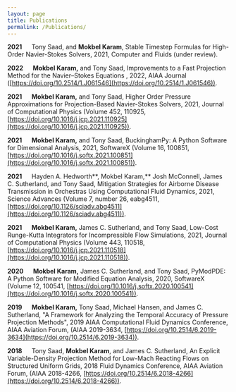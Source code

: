 ```yaml
---
layout: page
title: Publications
permalink: /Publications/
---
```



**2021** &emsp; Tony Saad, and **Mokbel Karam**, Stable Timestep Formulas for High-Order
Navier-Stokes Solvers, 2021, Computer and Fluids (under review).

**2022** &emsp; **Mokbel Karam,** and Tony Saad, Improvements to a Fast Projection Method 
for the Navier–Stokes Equations , 2022, AIAA Journal ([https://doi.org/10.2514/1.J061546](https://doi.org/10.2514/1.J061546)).

**2021** &emsp; **Mokbel Karam,** and Tony Saad, Higher Order Pressure Approximations
for Projection-Based Navier-Stokes Solvers, 2021, Journal of Computational
Physics (Volume 452, 110925, [https://doi.org/10.1016/j.jcp.2021.110925](https://doi.org/10.1016/j.jcp.2021.110925)).

**2021** &emsp; **Mokbel Karam,** and Tony Saad, BuckinghamPy: A Python Software for
Dimensional Analysis, 2021, SoftwareX (Volume 16, 100851,
[https://doi.org/10.1016/j.softx.2021.100851](https://doi.org/10.1016/j.softx.2021.100851)).

**2021** &emsp; Hayden A. Hedworth**, Mokbel Karam,** Josh McConnell, James C.
Sutherland, and Tony Saad, Mitigation Strategies for Airborne Disease
Transmission in Orchestras Using Computational Fluid Dynamics, 2021,
Science Advances (Volume 7, number 26, eabg4511,
[https://doi.org/10.1126/sciadv.abg4511](https://doi.org/10.1126/sciadv.abg4511)).

**2021** &emsp; **Mokbel Karam,** James C. Sutherland, and Tony Saad, Low-Cost
Runge-Kutta Integrators for Incompressible Flow Simulations, 2021,
Journal of Computational Physics (Volume 443, 110518,
[https://doi.org/10.1016/j.jcp.2021.110518](https://doi.org/10.1016/j.jcp.2021.110518)).

**2020** &emsp; **Mokbel Karam,** James C. Sutherland, and Tony Saad, PyModPDE: A Python
Software for Modified Equation Analysis, 2020, SoftwareX (Volume 12,
100541, [https://doi.org/10.1016/j.softx.2020.100541](https://doi.org/10.1016/j.softx.2020.100541)).

**2019** &emsp; **Mokbel Karam,** Tony Saad, Michael Hansen, and James C. Sutherland, "A
Framework for Analyzing the Temporal Accuracy of Pressure Projection
Methods", 2019 AIAA Computational Fluid Dynamics Conference, AIAA
Aviation Forum, (AIAA 2019-3634, [https://doi.org/10.2514/6.2019-3634](https://doi.org/10.2514/6.2019-3634)).

**2018** &emsp; Tony Saad, **Mokbel Karam**, and James C. Sutherland, An Explicit
Variable-Density Projection Method for Low-Mach Reacting Flows on
Structured Uniform Grids, 2018 Fluid Dynamics Conference, AIAA Aviation
Forum, (AIAA 2018-4266, [https://doi.org/10.2514/6.2018-4266](https://doi.org/10.2514/6.2018-4266)).